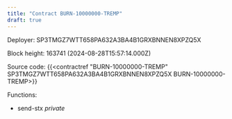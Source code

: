 ```yaml
---
title: "Contract BURN-10000000-TREMP"
draft: true
---
```

Deployer: SP3TMGZ7WTT658PA632A3BA4B1GRXBNNEN8XPZQ5X


 



Block height: 163741 (2024-08-28T15:57:14.000Z)

Source code: {{<contractref "BURN-10000000-TREMP" SP3TMGZ7WTT658PA632A3BA4B1GRXBNNEN8XPZQ5X BURN-10000000-TREMP>}}

Functions:

* send-stx _private_
